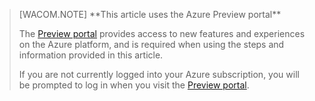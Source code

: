 
> <!-- deleted by customization [AZURE.NOTE] --><!-- keep by customization: begin --> [WACOM.NOTE] <!-- keep by customization: end --> **This article uses the Azure Preview portal**
> 
> The [Preview portal](https://manage.windowsazure.cn/) provides access to new features and experiences on the Azure platform, and is required when using the steps and information provided in this article.
> 
> If you are not currently logged into your Azure subscription, you will be prompted to log in when you visit the [Preview portal](https://manage.windowsazure.cn/).


